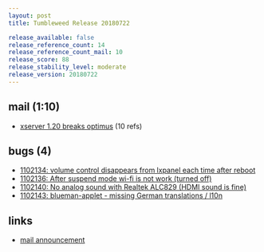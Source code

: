 ```yaml
---
layout: post
title: Tumbleweed Release 20180722

release_available: false
release_reference_count: 14
release_reference_count_mail: 10
release_score: 88
release_stability_level: moderate
release_version: 20180722
---
```


## mail (1:10)

- [xserver 1.20 breaks optimus](https://lists.opensuse.org/opensuse-factory/2018-07/msg00171.html) (10 refs)

## bugs (4)

<!--more-->

- [1102134: volume control disappears from lxpanel each time after reboot](https://bugzilla.opensuse.org/show_bug.cgi?id=1102134)
- [1102136: After suspend mode wi-fi is not work (turned off)](https://bugzilla.opensuse.org/show_bug.cgi?id=1102136)
- [1102140: No analog sound with Realtek ALC829 (HDMI sound is fine)](https://bugzilla.opensuse.org/show_bug.cgi?id=1102140)
- [1102143: blueman-applet - missing German translations / l10n](https://bugzilla.opensuse.org/show_bug.cgi?id=1102143)



## links

- [mail announcement](https://lists.opensuse.org/opensuse-factory/2018-07/msg00168.html)
